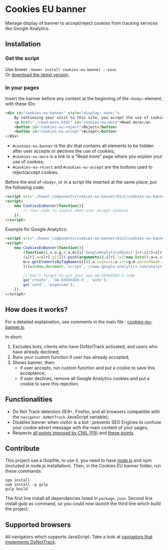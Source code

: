 # Cookies EU banner

Manage display of banner to accept/reject cookies from tracking services like Google Analytics.


## Installation

### Get the script

Use bower : `bower install cookies-eu-banner --save`  
Or [download the latest version](https://github.com/Alex-D/cookies-eu-banner/archive/master.zip).


### In your pages

Insert the banner before any content at the beginning of the `<body>` element, with these IDs:

```html
<div id="cookies-eu-banner" style="display: none;">
    By continuing your visit to this site, you accept the use of cookies by Google Analytics to make visits statistics.
    <a href="./read-more.html" id="cookies-eu-more">Read more</a>
    <button id="cookies-eu-reject">Reject</button>
    <button id="cookies-eu-accept">Accept</button>
</div>
```


- `#cookies-eu-banner` is the div that contains all elements to be hidden after user accepts or declines the use of cookies;
- `#cookies-eu-more` is a link to a "Read more" page where you explain your use of cookies;
- `#cookies-eu-reject` and `#cookies-eu-accept` are the buttons used to reject/accept cookies.


Before the end of `<body>`, or in a script file inserted at the same place, put the following code:

```html
<script src="./bower_components/cookies-eu-banner/dist/cookies-eu-banner.min.js"></script>
<script>
    new CookiesEuBanner(function(){
        // Your code to launch when user accept cookies
    });
</script>
```

Example for Google Analytics:

```html
<script src="./bower_components/cookies-eu-banner/dist/cookies-eu-banner.min.js"></script>
<script>
    new CookiesEuBanner(function(){
        (function(i,s,o,g,r,a,m){i['GoogleAnalyticsObject']=r;i[r]=i[r]||function(){
        (i[r].q=i[r].q||[]).push(arguments)},i[r].l=1*new Date();a=s.createElement(o),
        m=s.getElementsByTagName(o)[0];a.async=1;a.src=g;m.parentNode.insertBefore(a,m)
        })(window,document,'script','//www.google-analytics.com/analytics.js','ga');

        // Don't forget to put your own UA-XXXXXXXX-X code
        ga('create', 'UA-XXXXXXXX-X', 'auto');
        ga('send', 'pageview');
    });
</script>
```


## How does it works?

For a detailed explaination, see comments in the main file : [cookies-eu-banner.js](cookies-eu-banner.js).

In short:

1. Excludes bots, clients who have DoNotTrack activated, and users who have already declined;
2. Runs your custom function if user has already accepted;
3. Shows banner, then:
    - if user accepts, run custom function and put a cookie to save this acceptance;
    - if user declines, remove all Google Analytics cookies and put a cookie to save this rejection.


## Functionalities

- Do Not Track detection (IE9+, Firefox, and all browsers compatible with the `navigator.doNotTrack` JavaScript variable);
- Disables banner when visitor is a bot : prevents SEO Engines to confuse your cookie advert message with the main content of your pages;
- Respects [all points imposed by CNIL (FR)](http://www.cnil.fr/vos-obligations/sites-web-cookies-et-autres-traceurs/outils-et-codes-sources/la-mesure-daudience/) and [these points](http://www.cnil.fr/vos-obligations/sites-web-cookies-et-autres-traceurs/que-dit-la-loi/).


## Contribute

This project use a Gulpfile, to use it, you need to have [node.js](http://nodejs.org/) and npm (included in node.js installation). Then, in the Cookies EU banner folder, run these commands:

```console
npm install
npm install -g gulp
gulp build
```

The first line install all dependancies listed in `package.json`. Second line install gulp as command, so you could now launch the third line which build the project.


## Supported browsers

All navigators which supports JavaScript. Take a look at [navigators that implements DoNotTrack](http://donottrack.us/).

